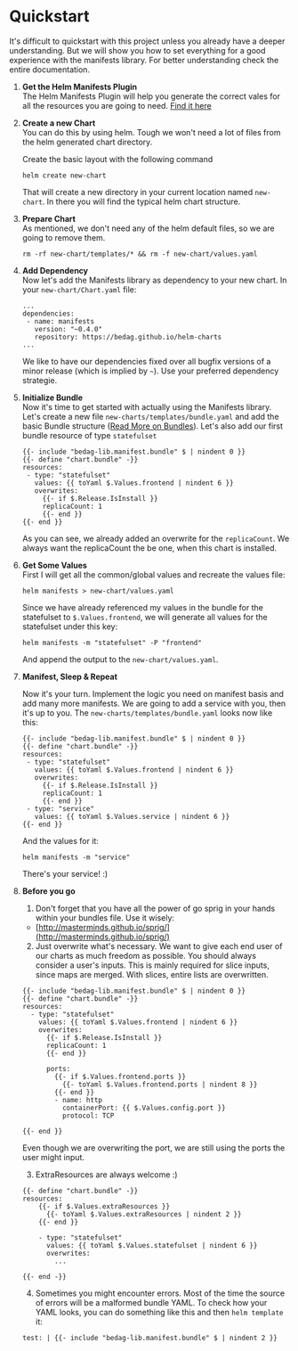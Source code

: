 # Quickstart

It's difficult to quickstart with this project unless you already have a deeper understanding. But we will show you how to set everything for a good experience with the manifests library. For better understanding check the entire documentation.

1. **Get the Helm Manifests Plugin**</br>
    The Helm Manifests Plugin will help you generate the correct vales for all the resources you are going to   need. [Find it here](https://github.com/bedag/helm-manifests-plugin)

2. **Create a new Chart**</br>
    You can do this by using helm. Tough we won't need a lot of files from the helm generated chart directory.

    Create the basic layout with the following command

    ```
    helm create new-chart
    ```

    That will create a new directory in your current location named `new-chart`. In there you will find the     typical helm chart structure.

3. **Prepare Chart**</br>
    As mentioned, we don't need any of the helm default files, so we are going to remove them.

    ```
    rm -rf new-chart/templates/* && rm -f new-chart/values.yaml
    ```

4. **Add Dependency**</br>
    Now let's add the Manifests library as dependency to your new chart. In your `new-chart/Chart.yaml` file:

    ```
    ...
    dependencies:
     - name: manifests
       version: "~0.4.0"
       repository: https://bedag.github.io/helm-charts
    ...
    ```

    We like to have our dependencies fixed over all bugfix versions of a minor release (which is implied by `~`).   Use your preferred dependency strategie.

5. **Initialize Bundle**</br>
    Now it's time to get started with actually using the Manifests library. Let's create a new file `new-charts/templates/bundle.yaml` and add the basic Bundle structure ([Read More on Bundles](./manifests/README.md#bundles)). Let's also add our first bundle resource of type `statefulset`

   ```
   {{- include "bedag-lib.manifest.bundle" $ | nindent 0 }}
   {{- define "chart.bundle" -}}
   resources:
    - type: "statefulset"
      values: {{ toYaml $.Values.frontend | nindent 6 }}
      overwrites:
        {{- if $.Release.IsInstall }}
        replicaCount: 1
        {{- end }}
   {{- end }}
   ```

   As you can see, we already added an overwrite for the `replicaCount`. We always want the replicaCount the be one, when this chart is installed.

6. **Get Some Values**</br>
    First I will get all the common/global values and recreate the values file:

    ```
    helm manifests > new-chart/values.yaml
    ```

    Since we have already referenced my values in the bundle for the statefulset to `$.Values.frontend`, we will generate all values for the statefulset under this key:

    ```
    helm manifests -m "statefulset" -P "frontend"
    ```

    And append the output to the `new-chart/values.yaml`.

7. **Manifest, Sleep & Repeat**

    Now it's your turn. Implement the logic you need on manifest basis and add many more manifests. We are going to add a service with you, then it's up to you. The `new-charts/templates/bundle.yaml` looks now like this:

   ```
   {{- include "bedag-lib.manifest.bundle" $ | nindent 0 }}
   {{- define "chart.bundle" -}}
   resources:
    - type: "statefulset"
      values: {{ toYaml $.Values.frontend | nindent 6 }}
      overwrites:
        {{- if $.Release.IsInstall }}
        replicaCount: 1
        {{- end }}
    - type: "service"
      values: {{ toYaml $.Values.service | nindent 6 }}
   {{- end }}
   ```

   And the values for it:

   ```
   helm manifests -m "service"
   ```

   There's your service! :)

8. **Before you go**</br>
   1. Don't forget that you have all the power of go sprig in your hands within your bundles file. Use it wisely:

     * [http://masterminds.github.io/sprig/](http://masterminds.github.io/sprig/)

   2. Just overwrite what's necessary. We want to give each end user of our charts as much freedom as possible. You should always consider a user's inputs. This is mainly required for slice inputs, since maps are merged. With slices, entire lists are overwritten.

    ```
    {{- include "bedag-lib.manifest.bundle" $ | nindent 0 }}
    {{- define "chart.bundle" -}}
    resources:
      - type: "statefulset"
        values: {{ toYaml $.Values.frontend | nindent 6 }}
        overwrites:
          {{- if $.Release.IsInstall }}
          replicaCount: 1
          {{- end }}

          ports:
            {{- if $.Values.frontend.ports }}
              {{- toYaml $.Values.frontend.ports | nindent 8 }}
            {{- end }}
            - name: http
              containerPort: {{ $.Values.config.port }}
              protocol: TCP

    {{- end }}
    ```
    Even though we are overwriting the port, we are still using the ports the user might input.

   3. ExtraResources are always welcome :)

    ```
    {{- define "chart.bundle" -}}
    resources:
        {{- if $.Values.extraResources }}
          {{- toYaml $.Values.extraResources | nindent 2 }}
        {{- end }}

        - type: "statefulset"
          values: {{ toYaml $.Values.statefulset | nindent 6 }}
          overwrites:
            ...

    {{- end -}}
    ```

   4. Sometimes you might encounter errors. Most of the time the source of errors will be a malformed bundle YAML. To check how your YAML looks, you can do something like this and then `helm template` it:

    ```
   test: | {{- include "bedag-lib.manifest.bundle" $ | nindent 2 }}
    ```
